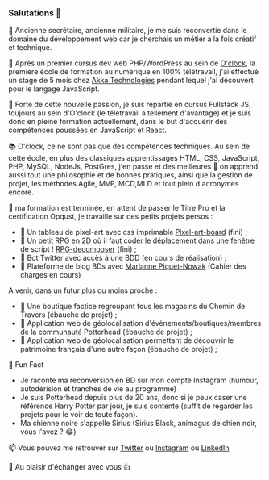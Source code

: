 ### Salutations :wave:

:memo: Ancienne secrétaire, ancienne militaire, je me suis reconvertie dans le domaine du développement web car je cherchais un métier à la fois créatif et technique.

:seedling: Après un premier cursus dev web PHP/WordPress au sein de [O'clock](https://oclock.io/), la première école de formation au numérique en 100% télétravail, j'ai effectué un stage de 5 mois chez [Akka Technologies](https://www.akka-technologies.com/france/?lang=fr) pendant lequel j'ai découvert pour le langage JavaScript.

:muscle: Forte de cette nouvelle passion, je suis repartie en cursus Fullstack JS, toujours au sein d'O'clock (le télétravail a tellement d'avantage) et je suis donc en pleine formation actuellement, dans le but d'acquérir des compétences poussées en JavaScript et React.

:books: O'clock, ce ne sont pas que des compétences techniques. Au sein de cette école, en plus des classiques apprentissages HTML, CSS, JavaScript, PHP, MySQL, NodeJs, PostGres, j'en passe et des meilleures :tongue: on apprend aussi tout une philosophie et de bonnes pratiques, ainsi que la gestion de projet, les méthodes Agile, MVP, MCD,MLD et tout plein d'acronymes encore.

:telescope: ma formation est terminée, en attent de passer le Titre Pro et la certification Opqust, je travaille sur des petits projets persos :
- :pushpin: Un tableau de pixel-art avec css imprimable [Pixel-art-board](https://hacoba.github.io/pixel-art-board/)  (fini) ;
- :pushpin: Un petit RPG en 2D où il faut coder le déplacement dans une fenêtre de script ! [RPG-decomposer](https://hacoba.github.io/rpg-decomposer/)  (fini) ;
- :pushpin: Bot Twitter avec accès à une BDD (en cours de réalisation) ;
- :pushpin: Plateforme de blog BDs avec [Marianne Piquet-Nowak](https://github.com/MariannePiquetNowak) (Cahier des charges en cours)

A venir, dans un futur plus ou moins proche :
- :pushpin: Une boutique factice regroupant tous les magasins du Chemin de Travers (ébauche de projet) ;
- :pushpin: Application web de géolocalisation d'évènements/boutiques/membres de la communauté Potterhead (ébauche de projet) ;
- :pushpin: Application web de géolocalisation permettant de découvrir le patrimoine français d'une autre façon (ébauche de projet) ;

:loudspeaker: Fun Fact
- Je raconte ma reconversion en BD sur mon compte Instagram (humour, autodérision et tranches de vie au programme)
- Je suis Potterhead depuis plus de 20 ans, donc si je peux caser une référence Harry Potter par jour, je suis contente (suffit de regarder les projets pour le voir de toute façon).
- Ma chienne noire s'appelle Sirius (Sirius Black, animagus de chien noir, vous l'avez ? :joy:)

:mailbox: Vous pouvez me retrouver sur [Twitter](https://twitter.com/HaCoBa_Laure) ou [Instagram](https://www.instagram.com/hacoba_laure/) ou [LinkedIn](https://fr.linkedin.com/in/laure-lamande)

:wave: Au plaisir d'échanger avec vous :+1:
